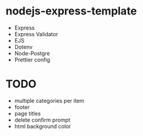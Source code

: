 # nodejs-express-template

-   Express
-   Express Validator
-   EJS
-   Dotenv
-   Node-Postgre
-   Prettier config

# TODO
- multiple categories per item
- footer
- page titles
- delete confirm prompt
- html background color